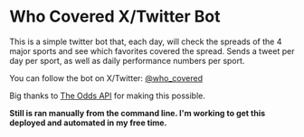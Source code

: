 # Who Covered X/Twitter Bot

This is a simple twitter bot that, each day, will check the spreads of the 4 major sports and see which favorites covered the spread. Sends a tweet per day per sport, as well as daily performance numbers per sport.

You can follow the bot on X/Twitter: [@who_covered](https://twitter.com/who_covered)

Big thanks to [The Odds API](https://the-odds-api.com/) for making this possible.

**Still is ran manually from the command line. I'm working to get this deployed and automated in my free time.**
